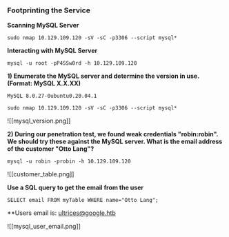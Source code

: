 
### Footprinting the Service

**Scanning MySQL Server**
```
sudo nmap 10.129.109.120 -sV -sC -p3306 --script mysql*
```

**Interacting with MySQL Server**
```
mysql -u root -pP4SSw0rd -h 10.129.109.120
```

**1) Enumerate the MySQL server and determine the version in use. (Format: MySQL X.X.XX)**

```
MySQL 8.0.27-0ubuntu0.20.04.1
```

```
sudo nmap 10.129.109.120 -sV -sC -p3306 --script mysql*
```

![[mysql_version.png]]

**2)  During our penetration test, we found weak credentials "robin:robin". We should try these against the MySQL server. What is the email address of the customer "Otto Lang"?**

```
mysql -u robin -probin -h 10.129.109.120
```

![[customer_table.png]]


**Use a SQL query to get the email from the user**
```
SELECT email FROM myTable WHERE name="Otto Lang";
```

**Users email is: ultrices@google.htb

![[mysql_user_email.png]]

